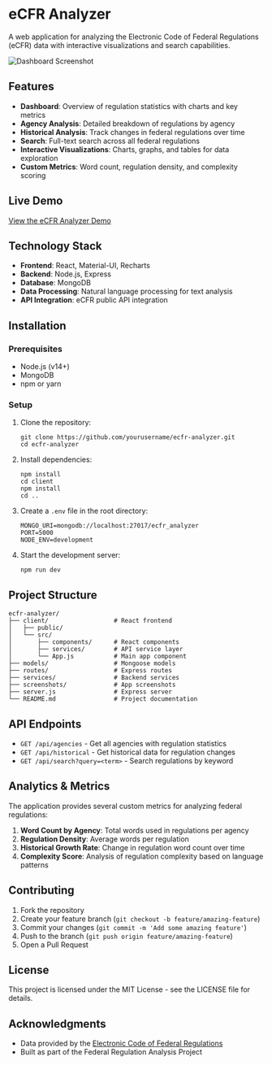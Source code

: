 # eCFR Analyzer

A web application for analyzing the Electronic Code of Federal Regulations (eCFR) data with interactive visualizations and search capabilities.

![Dashboard Screenshot](./screenshots/dashboard.png)

## Features

- **Dashboard**: Overview of regulation statistics with charts and key metrics
- **Agency Analysis**: Detailed breakdown of regulations by agency
- **Historical Analysis**: Track changes in federal regulations over time
- **Search**: Full-text search across all federal regulations
- **Interactive Visualizations**: Charts, graphs, and tables for data exploration
- **Custom Metrics**: Word count, regulation density, and complexity scoring

## Live Demo

[View the eCFR Analyzer Demo](https://ecfr-analyzer.herokuapp.com)

## Technology Stack

- **Frontend**: React, Material-UI, Recharts
- **Backend**: Node.js, Express
- **Database**: MongoDB
- **Data Processing**: Natural language processing for text analysis
- **API Integration**: eCFR public API integration

## Installation

### Prerequisites

- Node.js (v14+)
- MongoDB
- npm or yarn

### Setup

1. Clone the repository:
   ```
   git clone https://github.com/yourusername/ecfr-analyzer.git
   cd ecfr-analyzer
   ```

2. Install dependencies:
   ```
   npm install
   cd client
   npm install
   cd ..
   ```

3. Create a `.env` file in the root directory:
   ```
   MONGO_URI=mongodb://localhost:27017/ecfr_analyzer
   PORT=5000
   NODE_ENV=development
   ```

4. Start the development server:
   ```
   npm run dev
   ```

## Project Structure

```
ecfr-analyzer/
├── client/                  # React frontend
│   ├── public/
│   └── src/
│       ├── components/      # React components
│       ├── services/        # API service layer
│       └── App.js           # Main app component
├── models/                  # Mongoose models
├── routes/                  # Express routes
├── services/                # Backend services
├── screenshots/             # App screenshots
├── server.js                # Express server
└── README.md                # Project documentation
```

## API Endpoints

- `GET /api/agencies` - Get all agencies with regulation statistics
- `GET /api/historical` - Get historical data for regulation changes
- `GET /api/search?query=<term>` - Search regulations by keyword

## Analytics & Metrics

The application provides several custom metrics for analyzing federal regulations:

1. **Word Count by Agency**: Total words used in regulations per agency
2. **Regulation Density**: Average words per regulation
3. **Historical Growth Rate**: Change in regulation word count over time
4. **Complexity Score**: Analysis of regulation complexity based on language patterns

## Contributing

1. Fork the repository
2. Create your feature branch (`git checkout -b feature/amazing-feature`)
3. Commit your changes (`git commit -m 'Add some amazing feature'`)
4. Push to the branch (`git push origin feature/amazing-feature`)
5. Open a Pull Request

## License

This project is licensed under the MIT License - see the LICENSE file for details.

## Acknowledgments

- Data provided by the [Electronic Code of Federal Regulations](https://www.ecfr.gov/)
- Built as part of the Federal Regulation Analysis Project